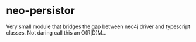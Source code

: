 # neo-persistor
Very small module that bridges the gap between neo4j driver and typescript classes. Not daring call this an O(R|D)M...
